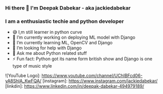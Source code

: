 ### Hi there 👋 I'm Deepak Dabekar - aka jackiedabekar

### I am a enthusiastic techie and python developer

- 😅 I,m still learner in python curve
- 🔭 I’m currently working on deploying ML model with Django
- 🌱 I’m currently learning ML, OpenCV and Django
- 🤔 I’m looking for help with Django
- 💬 Ask me about Python related stuff
- ⚡ Fun fact: Python got its name form british show and Django is one type of music style

![YouTube Logo]: https://www.youtube.com/channel/UChIBFcd06-yA8ShlA_KwFQA/
[instagram]: https://www.instagram.com/jackiedabekar/
[linkdin]: https://www.linkedin.com/in/deepak-dabekar-494979189/
